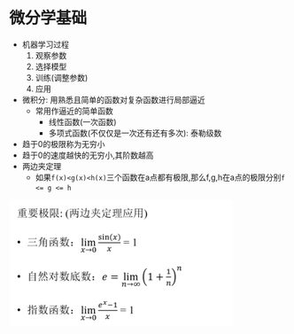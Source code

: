 # 微分学基础
- 机器学习过程
    1. 观察参数
    2. 选择模型
    3. 训练(调整参数)
    4. 应用
- 微积分: 用熟悉且简单的函数对复杂函数进行局部逼近
    - 常用作逼近的简单函数
        - 线性函数(一次函数)
        - 多项式函数(不仅仅是一次还有还有多次): 泰勒级数
- 趋于0的极限称为无穷小
- 趋于0的速度越快的无穷小,其阶数越高
- 两边夹定理
    - 如果`f(x)<g(x)<h(x)`三个函数在a点都有极限,那么f,g,h在a点的极限分别`f <= g <= h`

<img src='./img/math1_1.png' style='width:80%'>

